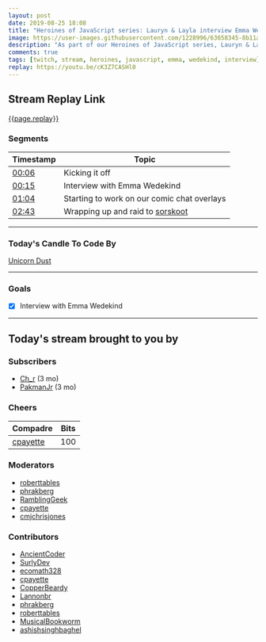 ```yaml
---
layout: post
date: 2019-08-25 18:08
title: "Heroines of JavaScript series: Lauryn & Layla interview Emma Wedekind"
image: https://user-images.githubusercontent.com/1228996/63658345-8b11af00-c76f-11e9-8ea5-d7f9c72d7b14.png
description: "As part of our Heroines of JavaScript series, Lauryn & Layla interview Emma Wedekind."
comments: true
tags: [twitch, stream, heroines, javascript, emma, wedekind, interview]
replay: https://youtu.be/cK3Z7CASHl0
---
```


## Stream Replay Link

[{{page.replay}}]({{page.replay}})

<!--more-->

### Segments

| Timestamp | Topic
| ---       | ---
| [00:06]({{page.replay}}?t=415.605)    | Kicking it off |
| [00:15]({{page.replay}}?t=900)        | Interview with Emma Wedekind                                      |
| [01:04]({{page.replay}}?t=3840)       | Starting to work on our comic chat overlays                       |
| [02:43]({{page.replay}}?t=9834.107)   | Wrapping up and raid to [sorskoot](https://twitch.tv/sorskoot)    |

---

### Today's Candle To Code By

[Unicorn Dust](https://amzn.to/320cEn1)

---

### Goals

- [x] Interview with Emma Wedekind

---

## Today's stream brought to you by

### Subscribers

- [Ch_r](https://twitch.tv/ch_r) (3 mo)
- [PakmanJr](https://twitch.tv/PakmanJr) (3 mo)

### Cheers

| Compadre            | Bits        |
| ---                 | ---         |
| [cpayette](https://twitch.tv/cpayette) | 100 |

### Moderators

- [roberttables](https://twitch.tv/roberttables)
- [phrakberg](https://twitch.tv/phrakberg)
- [RamblingGeek](https://twitch.tv/ramblinggeek)
- [cpayette](https://twitch.tv/cpayette)
- [cmjchrisjones](https://twitch.tv/cmjchrisjones)

### Contributors

- [AncientCoder](https://twitch.tv/ancientcoder)
- [SurlyDev](https://twitch.tv/surlydev)
- [ecomath328](https://twitch.tv/ecomath328)
- [cpayette](https://twitch.tv/cpayette)
- [CopperBeardy](https://twitch.tv/copperbeardy)
- [Lannonbr](https://twitch.tv/lannonbr)
- [phrakberg](https://twitch.tv/phrakberg)
- [roberttables](https://twitch.tv/roberttables)
- [MusicalBookworm](https://twitch.tv/musicalbookworm)
- [ashishsinghbaghel](https://twitch.tv/ashishsinghbaghel)
